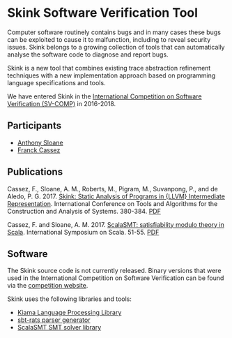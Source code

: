 # Skink Software Verification Tool

Computer software routinely contains bugs and in many cases these bugs can be exploited to cause it to malfunction, including to reveal security issues.
Skink belongs to a growing collection of tools that can automatically analyse the software code to diagnose and report bugs.

Skink is a new tool that combines existing trace abstraction refinement techniques with a new implementation approach based on programming language specifications and tools.

We have entered Skink in the [International Competition on Software Verification (SV-COMP)](https://sv-comp.sosy-lab.org) in 2016-2018.

## Participants

* [Anthony Sloane](https://inkytonik.github.io)
* [Franck Cassez](https://au.linkedin.com/in/franck-cassez-b775807)

## Publications

Cassez, F., Sloane, A. M., Roberts, M., Pigram, M., Suvanpong, P., and de Aledo, P. G. 2017. [Skink: Static Analysis of Programs in {LLVM} Intermediate Representation](https://link.springer.com/chapter/10.1007/978-3-662-54580-5_27). International Conference on Tools and Algorithms for the Construction and Analysis of Systems. 380-384.  [PDF](papers/tacas17.pdf)

Cassez, F. and Sloane, A. M. 2017. [ScalaSMT: satisfiability modulo theory in Scala](https://dl.acm.org/citation.cfm?id=3136004). International Symposium on Scala. 51-55. [PDF](papers/scala17.pdf)

## Software

The Skink source code is not currently released.
Binary versions that were used in the International Competition on Software Verification can be found via the [competition website](https://sv-comp.sosy-lab.org).

Skink uses the following libraries and tools:

* [Kiama Language Processing Library](projects/kiama)
* [sbt-rats parser generator](projects/sbtrats)
* [ScalaSMT SMT solver library](https://bitbucket.org/franck44/scalasmt)
